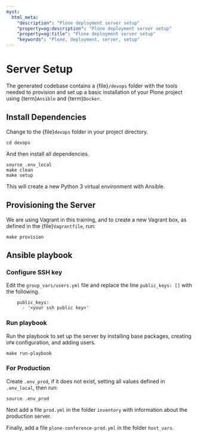 ```yaml
---
myst:
  html_meta:
    "description": "Plone deployment server setup"
    "property=og:description": "Plone deployment server setup"
    "property=og:title": "Plone deployment server setup"
    "keywords": "Plone, deployment, server, setup"
---
```


# Server Setup

The generated codebase contains a {file}`/devops` folder with the tools needed to provision and set up a basic installation of your Plone project using {term}`Ansible` and {term}`Docker`.

## Install Dependencies

Change to the {file}`devops` folder in your project directory.

```{code-block} shell
cd devops
```

And then install all dependencies.

```{code-block} shell
source .env_local
make clean
make setup
```

This will create a new Python 3 virtual environment with Ansible.

## Provisioning the Server

We are using Vagrant in this training, and to create a new Vagrant box, as defined in the {file}`Vagrantfile`, run:

```shell
make provision
```

## Ansible playbook

### Configure SSH key

Edit the `group_vars/users.yml` file and replace the line `public_keys: []` with the following.

```{code-block} yaml
    public_keys:
      - '<your ssh public key>'
```
### Run playbook

Run the playbook to set up the server by installing base packages, creating `UFW` configuration, and adding users.

```shell
make run-playbook
```

### For Production

Create `.env_prod`, if it does not exist, setting all values defined in `.env_local`, then run:

```{code-block} shell
source .env_prod
```

Next add a file `prod.yml` in the folder `inventory` with information about the production server.

Finally, add a file `plone-conference-prod.yml` in the folder `host_vars`.

